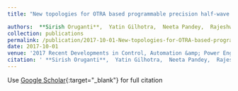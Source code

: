 ```yaml
---
title: "New topologies for OTRA based programmable precision half-wave and full-wave rectifiers"

authors:  **Sirish Oruganti**,  Yatin Gilhotra,  Neeta Pandey,  Rajeshwari Pandey
collection: publications
permalink: /publication/2017-10-01-New-topologies-for-OTRA-based-programmable-precision-half-wave-and-full-wave-rectifiers
date: 2017-10-01
venue: '2017 Recent Developments in Control, Automation &amp; Power Engineering (RDCAPE)'
citation: ' **Sirish Oruganti**,  Yatin Gilhotra,  Neeta Pandey,  Rajeshwari Pandey, &quot;New topologies for OTRA based programmable precision half-wave and full-wave rectifiers.&quot; 2017 Recent Developments in Control, Automation &amp;amp; Power Engineering (RDCAPE), 2017.'
---
```

Use [Google Scholar](https://scholar.google.com/scholar?q=New+topologies+for+OTRA+based+programmable+precision+half+wave+and+full+wave+rectifiers){:target="_blank"} for full citation